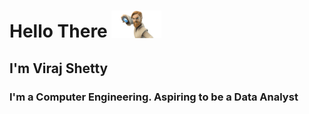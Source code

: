 # Hello There <img src = "https://github.com/VirajVShetty/VirajVShetty/blob/main/Source/obi-wan.jpg" width="80px">

## I'm Viraj Shetty

### I'm a Computer Engineering. Aspiring to be a Data Analyst
